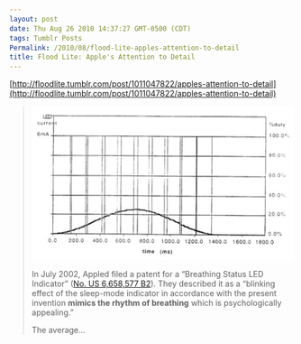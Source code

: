 ```yaml
---
layout: post
date: Thu Aug 26 2010 14:37:27 GMT-0500 (CDT)
tags: Tumblr Posts
Permalink: /2010/08/flood-lite-apples-attention-to-detail
title: Flood Lite: Apple's Attention to Detail
---
```


[http://floodlite.tumblr.com/post/1011047822/apples-attention-to-detail](http://floodlite.tumblr.com/post/1011047822/apples-attention-to-detail)

> ![](/public/assets/tumblr/tumblr_l7qcglAIVa1qz7g5t.jpg)
> 
> In July 2002, Appled filed a patent for a “Breathing Status LED Indicator” ([No. US 6,658,577 B2](http://www.freepatentsonline.com/6658577.html)). They described it as a “blinking effect of the sleep-mode indicator in accordance with the present invention **mimics the rhythm of breathing** which is psychologically appealing.”
> 
> The average…
